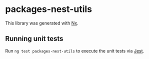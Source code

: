# packages-nest-utils

This library was generated with [Nx](https://nx.dev).

## Running unit tests

Run `ng test packages-nest-utils` to execute the unit tests via [Jest](https://jestjs.io).
